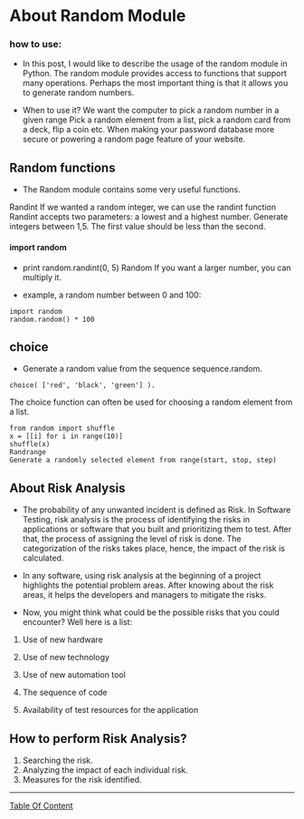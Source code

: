 # About Random Module
### how to use:
- In this post, I would like to describe the usage of the random module in Python. The random module provides access to functions that support many operations. Perhaps the most important thing is that it allows you to generate random numbers.

- When to use it? We want the computer to pick a random number in a given range Pick a random element from a list, pick a random card from a deck, flip a coin etc. When making your password database more secure or powering a random page feature of your website.

## Random functions
- The Random module contains some very useful functions.

Randint
If we wanted a random integer, we can use the randint function Randint accepts two parameters: a lowest and a highest number. Generate integers between 1,5. The first value should be less than the second.

#### import random
- print random.randint(0, 5)
Random
If you want a larger number, you can multiply it.

- example, a random number between 0 and 100:

```
import random
random.random() * 100
```


## choice
- Generate a random value from the sequence sequence.random.

```
choice( ['red', 'black', 'green'] ).
```
The choice function can often be used for choosing a random element from a list.

```
from random import shuffle
x = [[i] for i in range(10)]
shuffle(x)
Randrange
Generate a randomly selected element from range(start, stop, step)
```


## About Risk Analysis
- The probability of any unwanted incident is defined as Risk. In Software Testing, risk analysis is the process of identifying the risks in applications or software that you built and prioritizing them to test. After that, the process of assigning the level of risk is done. The categorization of the risks takes place, hence, the impact of the risk is calculated.

- In any software, using risk analysis at the beginning of a project highlights the potential problem areas. After knowing about the risk areas, it helps the developers and managers to mitigate the risks.

- Now, you might think what could be the possible risks that you could encounter? Well here is a list:

1) Use of new hardware

2) Use of new technology

3) Use of new automation tool

4) The sequence of code

5) Availability of test resources for the application

## How to perform Risk Analysis?
1) Searching the risk.
2) Analyzing the impact of each individual risk.
3) Measures for the risk identified.


--------------------------------------------------------------------

[Table Of Content](https://github.com/omarXzain/401-reading-notes)
